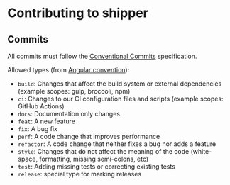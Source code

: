 # Contributing to shipper

## Commits

All commits must follow the [Conventional Commits][conventional-commits] specification.

Allowed types (from [Angular convention][angular-types]):

- `build`: Changes that affect the build system or external dependencies (example scopes: gulp, broccoli, npm)
- `ci`: Changes to our CI configuration files and scripts (example scopes: GitHub Actions)
- `docs`: Documentation only changes
- `feat`: A new feature
- `fix`: A bug fix
- `perf`: A code change that improves performance
- `refactor`: A code change that neither fixes a bug nor adds a feature
- `style`: Changes that do not affect the meaning of the code (white-space, formatting, missing semi-colons, etc)
- `test`: Adding missing tests or correcting existing tests
- `release`: special type for marking releases

[conventional-commits]: https://www.conventionalcommits.org/en/v1.0.0/
[angular-types]: https://github.com/angular/angular/blob/22b96b9/CONTRIBUTING.md#type